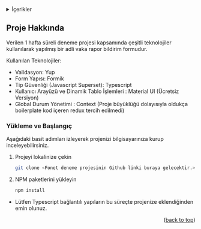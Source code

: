 <a name="readme-top"></a>
 



 
<details>
  <summary>İçerikler</summary>
  <ol>
    <li>
      <a href="#about-the-project">Proje Hakkında</a>
 
  
  </ol>
</details>



 
## Proje Hakkında

Verilen 1 hafta süreli deneme projesi kapsamında çeşitli teknolojiler kullanılarak yapılmış bir adli vaka rapor bildirim formudur.

Kullanılan Teknolojiler:
* Validasyon: Yup
* Form Yapısı: Formik
* Tip Güvenliği (Javascript Superset): Typescript
* Kullanıcı Arayüzü ve Dinamik Tablo İşlemleri : Material UI (Ücretsiz Versiyon)
* Global Durum Yönetimi : Context (Proje büyüklüğü dolayısıyla oldukça boilerplate kod içeren redux tercih edilmedi)



 




### Yükleme ve Başlangıç

Aşağıdaki basit adımları izleyerek projenizi bilgisayarınıza kurup inceleyebilirsiniz.


1. Projeyi lokalinize çekin
   ```sh
   git clone <Fonet deneme projesinin Github linki buraya gelecektir.>
   ```
2. NPM paketlerini yükleyin
   ```sh
   npm install
   ```
   
 * Lütfen Typescript bağlantılı yapıların bu süreçte projenize eklendiğinden emin olunuz.  

<p align="right">(<a href="#readme-top">back to top</a>)</p>



 



 


 



 



 



 



 
